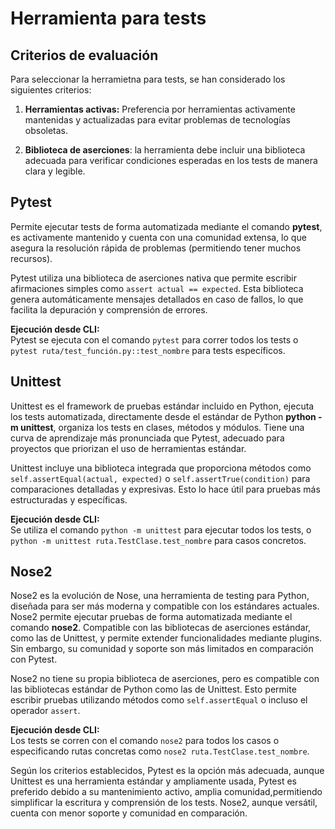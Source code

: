 # Herramienta para tests

## Criterios de evaluación

Para seleccionar la herramietna para tests, se han considerado los siguientes criterios:


1. **Herramientas activas:** Preferencia por herramientas activamente mantenidas y actualizadas para evitar problemas de tecnologías obsoletas.

2. **Biblioteca de aserciones**: la herramienta debe incluir una biblioteca adecuada para verificar condiciones esperadas en los tests de manera clara y legible.


## Pytest

Permite ejecutar tests de forma automatizada mediante el comando **pytest**, es activamente mantenido y cuenta con una comunidad extensa, lo que asegura la resolución rápida de problemas (permitiendo tener muchos recursos).

Pytest utiliza una biblioteca de aserciones nativa que permite escribir afirmaciones simples como `assert actual == expected`. Esta biblioteca genera automáticamente mensajes detallados en caso de fallos, lo que facilita la depuración y comprensión de errores.

**Ejecución desde CLI:**  
Pytest se ejecuta con el comando `pytest` para correr todos los tests o `pytest ruta/test_función.py::test_nombre` para tests específicos.


## Unittest

Unittest es el framework de pruebas estándar incluido en Python, ejecuta los tests automatizada, directamente desde el estándar de Python **python -m unittest**, organiza los tests en clases, métodos y módulos. Tiene una curva de aprendizaje más pronunciada que Pytest, adecuado para proyectos que priorizan el uso de herramientas estándar.

Unittest incluye una biblioteca integrada que proporciona métodos como `self.assertEqual(actual, expected)` o `self.assertTrue(condition)` para comparaciones detalladas y expresivas. Esto lo hace útil para pruebas más estructuradas y específicas.

**Ejecución desde CLI:**  
Se utiliza el comando `python -m unittest` para ejecutar todos los tests, o `python -m unittest ruta.TestClase.test_nombre` para casos concretos.



## Nose2

Nose2 es la evolución de Nose, una herramienta de testing para Python, diseñada para ser más moderna y compatible con los estándares actuales. 
Nose2 permite ejecutar pruebas de forma automatizada mediante el comando **nose2**. Compatible con las bibliotecas de aserciones estándar, como las de Unittest, y permite extender funcionalidades mediante plugins.
Sin embargo, su comunidad y soporte son más limitados en comparación con Pytest.

Nose2 no tiene su propia biblioteca de aserciones, pero es compatible con las bibliotecas estándar de Python como las de Unittest. Esto permite escribir pruebas utilizando métodos como `self.assertEqual` o incluso el operador `assert`.

**Ejecución desde CLI:**  
Los tests se corren con el comando `nose2` para todos los casos o especificando rutas concretas como `nose2 ruta.TestClase.test_nombre`.




Según los criterios establecidos, Pytest es la opción más adecuada, aunque Unittest es una herramienta estándar y ampliamente usada, Pytest es preferido debido a su mantenimiento activo, 
amplia comunidad,permitiendo simplificar la escritura y comprensión de los tests. Nose2, aunque versátil, cuenta con menor soporte y comunidad en comparación.
